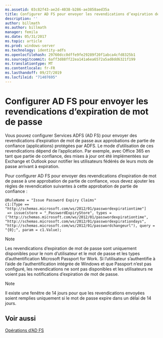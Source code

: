 ```yaml
---
ms.assetid: 03c82f43-ae2d-4038-b286-ae3858aed35a
title: Configurer AD FS pour envoyer les revendications d’expiration de mot de passe
description: ''
author: billmath
ms.author: billmath
manager: femila
ms.date: 05/31/2017
ms.topic: article
ms.prod: windows-server
ms.technology: identity-adfs
ms.openlocfilehash: 29760dcc0dffe9fe29289f20f1abca4cfd8325b1
ms.sourcegitcommit: 6aff3d88ff22ea141a6ea6572a5ad8dd6321f199
ms.translationtype: MT
ms.contentlocale: fr-FR
ms.lasthandoff: 09/27/2019
ms.locfileid: "71407695"
---
```

# <a name="configure-ad-fs-to-send-password-expiry-claims"></a>Configurer AD FS pour envoyer les revendications d’expiration de mot de passe


Vous pouvez configurer Services ADFS (AD FS) pour envoyer des revendications d’expiration de mot de passe aux approbations de partie de confiance (applications) protégées par ADFS. Le mode d’utilisation de ces revendications dépend de l’application. Par exemple, avec Office 365 en tant que partie de confiance, des mises à jour ont été implémentées sur Exchange et Outlook pour notifier les utilisateurs fédérés de leurs mots de passe arrivant à expiration.

Pour configurer AD FS pour envoyer des revendications d’expiration de mot de passe à une approbation de partie de confiance, vous devez ajouter les règles de revendication suivantes à cette approbation de partie de confiance :

```
@RuleName = "Issue Password Expiry Claims"
c1:[Type == "http://schemas.microsoft.com/ws/2012/01/passwordexpirationtime"]
 => issue(store = "_PasswordExpiryStore", types = ("http://schemas.microsoft.com/ws/2012/01/passwordexpirationtime", "http://schemas.microsoft.com/ws/2012/01/passwordexpirationdays", "http://schemas.microsoft.com/ws/2012/01/passwordchangeurl"), query = "{0};", param = c1.Value);
```

> [!NOTE]
> Les revendications d’expiration de mot de passe sont uniquement disponibles pour le nom d’utilisateur et le mot de passe et les types d’authentification Microsoft Passport for Work.  Si l’utilisateur s’authentifie à l’aide de l’authentification intégrée de Windows et que Passport n’est pas configuré, les revendications ne sont pas disponibles et les utilisateurs ne voient pas les notifications d’expiration de mot de passe.

> [!NOTE]
> Il existe une fenêtre de 14 jours pour que les revendications envoyées soient remplies uniquement si le mot de passe expire dans un délai de 14 jours.

## <a name="see-also"></a>Voir aussi
[Opérations d’AD FS](../../ad-fs/AD-FS-2016-Operations.md)
